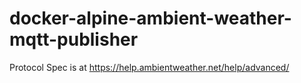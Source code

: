 # docker-alpine-ambient-weather-mqtt-publisher

Protocol Spec is at <https://help.ambientweather.net/help/advanced/>
